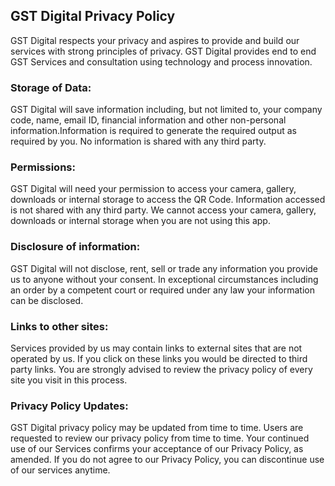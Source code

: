 ## GST Digital Privacy Policy

GST Digital respects your privacy and aspires to provide and build our services with strong principles of privacy.
GST Digital provides end to end GST Services and consultation using technology and process innovation. 

### Storage of Data:

GST Digital will save information including, but not limited to, your company code, name, email ID, financial information and other non-personal information.Information is required to generate the required output as required by you. No information is shared with any third party.

### Permissions:

GST Digital will need your permission to access your camera, gallery, downloads or internal storage to access the QR Code. Information accessed is not shared with any third party. We cannot access your camera, gallery, downloads or internal storage when you are not using this app.


### Disclosure of information:

GST Digital will not disclose, rent, sell or trade any information you provide us to anyone without your consent.
In exceptional circumstances including an order by a competent court or required under any law your information can be disclosed.

### Links to other sites:

Services provided by us may contain links to external sites that are not operated by us. If you click on these links you would be directed to third party links. You are strongly advised to review the privacy policy of every site you visit in this process.


### Privacy Policy Updates:

GST Digital privacy policy may be updated from time to time. Users are requested to review our privacy policy from time to time. Your continued use of our Services confirms your acceptance of our Privacy Policy, as amended. If you do not agree to our Privacy Policy, you can discontinue use of our services anytime.

